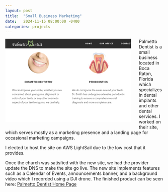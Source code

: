 ```yaml
---
layout: post
title:  "Small Business Marketing"
date:   2024-11-15 08:00:00 -0400
categories: projects
---
```


<img src="/assets/images/palmettodentist.png" alt="Alt text for the image" style="float: left; width: 400px; margin-right: 25px; margin-bottom: 10px;">

Palmetto Dentist is a small business located in Boca Raton, Florida which specializes in dental implants and other dental services. I worked on their site, which serves mostly as a marketing presence and a landing page for occasional marketing campaigns. 

I elected to host the site on AWS LightSail due to the low cost that it provides.

Once the church was satisfied with the new site, we had the provider update the DNS to make the site go live. The new site implements features such as a Calendar of Events, announcements banner, and a background video which I recorded using a DJI drone. The finished product can be seen here: <a href="https://palmettodentist.com" target="_blank" rel="noopener noreferrer">Palmetto Dentist Home Page</a>